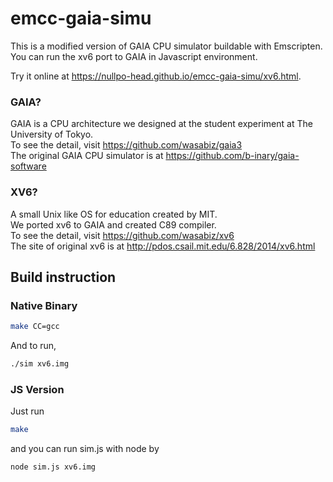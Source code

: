 # emcc-gaia-simu

This is a modified version of GAIA CPU simulator buildable with Emscripten.  
You can run the xv6 port to GAIA in Javascript environment.

Try it online at https://nullpo-head.github.io/emcc-gaia-simu/xv6.html.  

### GAIA?
GAIA is a CPU architecture we designed at the student experiment at The University of Tokyo.  
To see the detail, visit https://github.com/wasabiz/gaia3  
The original GAIA CPU simulator is at https://github.com/b-inary/gaia-software
  
### XV6?
A small Unix like OS for education created by MIT.  
We ported xv6 to GAIA and created C89 compiler.  
To see the detail, visit https://github.com/wasabiz/xv6  
The site of original xv6 is at http://pdos.csail.mit.edu/6.828/2014/xv6.html

## Build instruction

### Native Binary
```sh
make CC=gcc
```
And to run,
```sh
./sim xv6.img
```

### JS Version
Just run
```sh
make
```
and you can run sim.js with node by
```sh
node sim.js xv6.img
```
